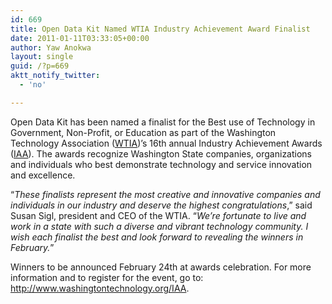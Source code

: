 ```yaml
---
id: 669
title: Open Data Kit Named WTIA Industry Achievement Award Finalist
date: 2011-01-11T03:33:05+00:00
author: Yaw Anokwa
layout: single
guid: /?p=669
aktt_notify_twitter:
  - 'no'

---
```

Open Data Kit has been named a finalist for the Best use of Technology in Government, Non-Profit, or Education as part of the Washington Technology Association ([WTIA](http://www.washingtontechnology.org/))’s 16th annual Industry Achievement Awards ([IAA](http://www.washingtontechnology.org/IAA)). The awards recognize Washington State companies, organizations and individuals who best demonstrate technology and service innovation and excellence. 

“_These finalists represent the most creative and innovative companies and individuals in our industry and deserve the highest congratulations_,” said Susan Sigl, president and CEO of the WTIA. “_We’re fortunate to live and work in a state with such a diverse and vibrant technology community. I wish each finalist the best and look forward to revealing the winners in February._”

Winners to be announced February 24th at awards celebration. For more information and to register for the event, go to: <http://www.washingtontechnology.org/IAA>.
